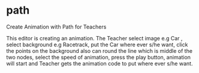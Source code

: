 # path
Create Animation with Path for Teachers

This editor is creating an animation. 
The Teacher select image e.g Car , select background e.g Racetrack, put the Car where ever s/he want, click the points on the background also can round the line which is middle of the two nodes, select the speed of animation, press the play button, animation will start and Teacher gets the animation code to put where ever s/he want.
